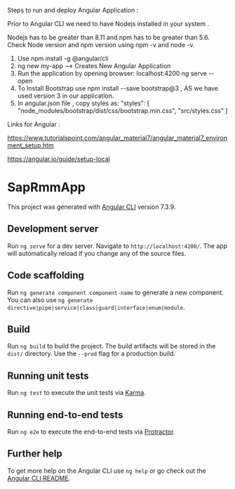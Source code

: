 Steps to run and deploy Angular Application :

Prior to Angular CLI we need to have Nodejs installed in your system . 

Nodejs has to be greater than 8.11 and npm has to be greater than 5.6.
Check Node version and npm version using npm -v and node -v.

1. Use npm install -g @angular/cli
2. ng new my-app --> Creates New Angular Application 
3. Run the application by opening browser: localhost:4200 
ng serve --open
4. To Install Bootstrap use  npm install --save bootstrap@3 , AS we have used version 3 in our application.
5. In angular.json file , copy styles as: 
"styles": [
              "node_modules/bootstrap/dist/css/bootstrap.min.css",
              "src/styles.css"
            ]

Links for Angular  :

https://www.tutorialspoint.com/angular_material7/angular_material7_environment_setup.htm

https://angular.io/guide/setup-local




# SapRmmApp

This project was generated with [Angular CLI](https://github.com/angular/angular-cli) version 7.3.9.

## Development server

Run `ng serve` for a dev server. Navigate to `http://localhost:4200/`. The app will automatically reload if you change any of the source files.

## Code scaffolding

Run `ng generate component component-name` to generate a new component. You can also use `ng generate directive|pipe|service|class|guard|interface|enum|module`.

## Build

Run `ng build` to build the project. The build artifacts will be stored in the `dist/` directory. Use the `--prod` flag for a production build.

## Running unit tests

Run `ng test` to execute the unit tests via [Karma](https://karma-runner.github.io).

## Running end-to-end tests

Run `ng e2e` to execute the end-to-end tests via [Protractor](http://www.protractortest.org/).

## Further help

To get more help on the Angular CLI use `ng help` or go check out the [Angular CLI README](https://github.com/angular/angular-cli/blob/master/README.md).
